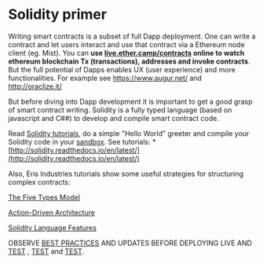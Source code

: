 # Solidity primer

Writing smart contracts is a subset of full Dapp deployment. One can write a contract and let users interact and use that contract via a Ethereum node client (eg. Mist). You can **use [live.ether.camp/contracts](https://live.ether.camp/contracts) online to watch ethereum blockchain Tx (transactions), addresses and invoke contracts**. But the full potential of Dapps enables  UX (user experience) and more functionalities. For example see https://www.augur.net/ and http://oraclize.it/

But before diving into Dapp development it is important to get a good grasp of smart contract writing. Solidity is a fully typed language (based on javascript and C##) to develop and compile smart contract code.

Read [Solidity tutorials](http://solidity.readthedocs.io/en/latest/solidity-by-example.html), do a simple "Hello World" greeter and compile your Solidity code in your [sandbox](https://nogo10.gitbooks.io/ether-camp-live-studio-primer/content/sandbox_features.html). See tutorials: * [http://solidity.readthedocs.io/en/latest/](http://solidity.readthedocs.io/en/latest/)

Also, Eris Industries tutorials show some useful strategies for structuring complex contracts:


[The Five Types Model](https://docs.erisindustries.com/tutorials/solidity/solidity-1/)

[Action-Driven Architecture](https://docs.erisindustries.com/tutorials/solidity/solidity-2/)

[Solidity Language Features](https://docs.erisindustries.com/tutorials/solidity/solidity-3/)


OBSERVE [BEST PRACTICES](http://solidity.readthedocs.io/en/latest/miscellaneous.html#tips-and-tricks) AND UPDATES BEFORE DEPLOYING LIVE AND [TEST](https://nogo10.gitbooks.io/ether-camp-live-studio-primer/content/solidity_testing.html) , [TEST](https://nogo10.gitbooks.io/ether-camp-live-studio-primer/content/solidity_testing.html) and [TEST](https://nogo10.gitbooks.io/ether-camp-live-studio-primer/content/solidity_testing.html).





